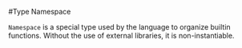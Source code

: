 #Type Namespace

`Namespace` is a special type used by the language to organize builtin functions. Without the use of external libraries, it is non-instantiable.